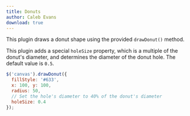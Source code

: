 ```yaml
---
title: Donuts
author: Caleb Evans
download: true
---
```


This plugin draws a donut shape using the provided `drawDonut()` method.

This plugin adds a special `holeSize` property, which is a multiple of the donut's diameter, and determines the diameter of the donut hole. The default value is `0.5`.

```javascript
$('canvas').drawDonut({
  fillStyle: '#633',
  x: 100, y: 100,
  radius: 50,
  // Set the hole's diameter to 40% of the donut's diameter
  holeSize: 0.4
});
```
